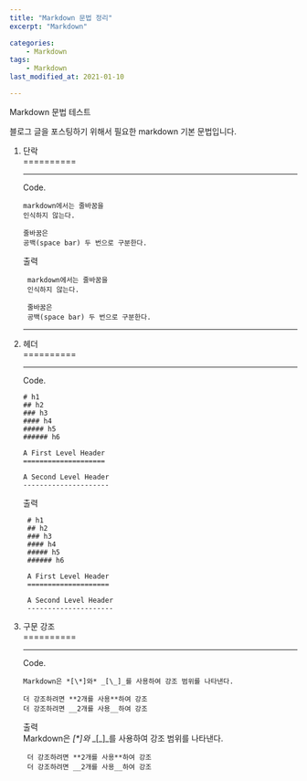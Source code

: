 ```yaml
---
title: "Markdown 문법 정리"
excerpt: "Markdown"

categories:
    - Markdown
tags:
    - Markdown
last_modified_at: 2021-01-10

---
```


Markdown 문법 테스트

블로그 글을 포스팅하기 위해서 필요한 markdown 기본 문법입니다.

1. 단락  
==========
    ***
    Code.
    ``` 
    markdown에서는 줄바꿈을 
    인식하지 않는다.
    
    줄바꿈은  
    공백(space bar) 두 번으로 구분한다.
    
    ```


    출력  
    
        markdown에서는 줄바꿈을 
        인식하지 않는다.
    
        줄바꿈은  
        공백(space bar) 두 번으로 구분한다.
    ---
    
1. 헤더  
==========
    ***
    Code.
    ```
    # h1  
    ## h2  
    ### h3  
    #### h4  
    ##### h5  
    ###### h6  
    
    A First Level Header
    ====================

    A Second Level Header
    ---------------------
    
    ```
    
    
    출력  
    
        # h1  
        ## h2  
        ### h3  
        #### h4  
        ##### h5  
        ###### h6
   
        A First Level Header  
        ====================  
    
        A Second Level Header  
        ---------------------  
    
1. 구문 강조  
==========
    ***
    Code.
    ```
    Markdown은 *[\*]와* _[\_]_를 사용하여 강조 범위를 나타낸다.
    
    더 강조하려면 **2개를 사용**하여 강조
    더 강조하려면 __2개를 사용__하여 강조
    
    ```
    
    
    출력  
        Markdown은 *[\*]와* _[\_]_를 사용하여 강조 범위를 나타낸다.
    
        더 강조하려면 **2개를 사용**하여 강조
        더 강조하려면 __2개를 사용__하여 강조
    
